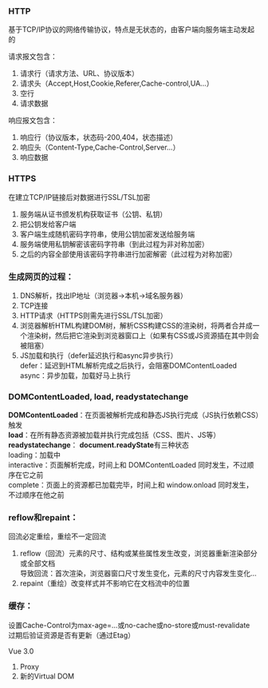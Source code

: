 ### HTTP  
基于TCP/IP协议的网络传输协议，特点是无状态的，由客户端向服务端主动发起的

请求报文包含：  
1. 请求行（请求方法、URL、协议版本）  
2. 请求头（Accept,Host,Cookie,Referer,Cache-control,UA...）  
3. 空行  
4. 请求数据  

响应报文包含：  
1. 响应行（协议版本，状态码-200,404，状态描述）  
2. 响应头（Content-Type,Cache-Control,Server...）  
3. 响应数据  
  
### HTTPS
在建立TCP/IP链接后对数据进行SSL/TSL加密  
1. 服务端从证书颁发机构获取证书（公钥、私钥）  
2. 把公钥发给客户端  
3. 客户端生成随机密码字符串，使用公钥加密发送给服务端  
4. 服务端使用私钥解密该密码字符串（到此过程为非对称加密）  
5. 之后的内容全部使用该密码字符串进行加密解密（此过程为对称加密）  

### 生成网页的过程：
1. DNS解析，找出IP地址（浏览器->本机->域名服务器）  
2. TCP连接  
3. HTTP请求（HTTPS则需先进行SSL/TSL加密）  
4. 浏览器解析HTML构建DOM树，解析CSS构建CSS的渲染树，将两者合并成一个渲染树，然后把它渲染到浏览器窗口上（如果有CSS或JS资源插在其中则会被阻塞）  
5. JS加载和执行（defer延迟执行和async异步执行）  
	defer：延迟到HTML解析完成之后执行，会阻塞DOMContentLoaded  
	async：异步加载，加载好马上执行  
	
### DOMContentLoaded, load, readystatechange
**DOMContentLoaded**：在页面被解析完成和静态JS执行完成（JS执行依赖CSS）触发  
**load**：在所有静态资源被加载并执行完成包括（CSS、图片、JS等）  
**readystatechange**： **document.readyState**有三种状态  
	loading：加载中  
	interactive：页面解析完成，时间上和 DOMContentLoaded 同时发生，不过顺序在它之前  
	complete：页面上的资源都已加载完毕，时间上和 window.onload 同时发生，不过顺序在他之前  

### reflow和repaint：
回流必定重绘，重绘不一定回流  
1. reflow（回流）元素的尺寸、结构或某些属性发生改变，浏览器重新渲染部分或全部文档  
	导致回流：首次渲染，浏览器窗口尺寸发生变化，元素的尺寸内容发生变化...  
2. repaint（重绘）改变样式并不影响它在文档流中的位置  

### 缓存：  
设置Cache-Control为max-age=...或no-cache或no-store或must-revalidate  
过期后验证资源是否有更新（通过Etag）  

Vue 3.0
1. Proxy
2. 新的Virtual DOM